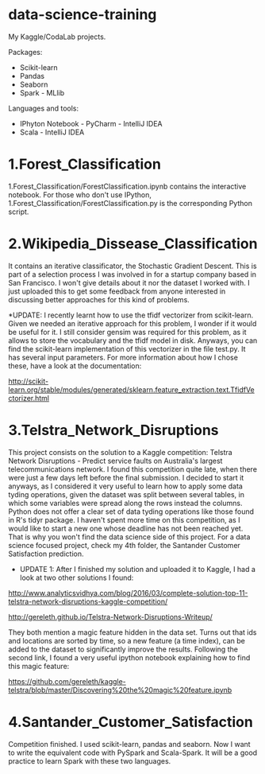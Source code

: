# data-science-training
My Kaggle/CodaLab projects.

Packages:
- Scikit-learn
- Pandas
- Seaborn
- Spark - MLlib

Languages and tools:
- IPhyton Notebook - PyCharm - IntelliJ IDEA
- Scala - IntelliJ IDEA



# 1.Forest_Classification
1.Forest_Classification/ForestClassification.ipynb contains the interactive notebook. For those who don't use IPython, 1.Forest_Classification/ForestClassification.py is the corresponding Python script.



# 2.Wikipedia_Dissease_Classification
It contains an iterative classificator, the Stochastic Gradient Descent. This is part of a selection process I was involved in for a startup company based in San Francisco. I won't give details about it nor the dataset I worked with. I just uploaded this to get some feedback from anyone interested in discussing better approaches for this kind of problems.

*UPDATE: I recently learnt how to use the tfidf vectorizer from scikit-learn. Given we needed an iterative approach for this problem, I wonder if it would be useful for it. I still consider gensim was required for this problem, as it allows to store the vocabulary and the tfidf model in disk. Anyways, you can find the scikit-learn implementation of this vectorizer in the file test.py. It has several input parameters. For more information about how I chose these, have a look at the documentation:

http://scikit-learn.org/stable/modules/generated/sklearn.feature_extraction.text.TfidfVectorizer.html



# 3.Telstra_Network_Disruptions
This project consists on the solution to a Kaggle competition: Telstra Network Disruptions - Predict service faults on Australia's largest telecommunications network. I found this competition quite late, when there were just a few days left before the final submission. I decided to start it anyways, as I considered it very useful to learn how to apply some data tyding operations, given the dataset was split between several tables, in which some variables were spread along the rows instead the columns. Python does not offer a clear set of data tyding operations like those found in R's tidyr package. I haven't spent more time on this competition, as I would like to start a new one whose deadline has not been reached yet. That is why you won't find the data science side of this project. For a data science focused project, check my 4th folder, the Santander Customer Satisfaction prediction.

* UPDATE 1: After I finished my solution and uploaded it to Kaggle, I had a look at two other solutions I found:

http://www.analyticsvidhya.com/blog/2016/03/complete-solution-top-11-telstra-network-disruptions-kaggle-competition/

http://gereleth.github.io/Telstra-Network-Disruptions-Writeup/

They both mention a magic feature hidden in the data set. Turns out that ids and locations are sorted by time, so a new feature (a time index), can be added to the dataset to significantly improve the results. Following the second link, I found a very useful ipython notebook explaining how to find this magic feature:

https://github.com/gereleth/kaggle-telstra/blob/master/Discovering%20the%20magic%20feature.ipynb



# 4.Santander_Customer_Satisfaction

Competition finished. I used scikit-learn, pandas and seaborn.
Now I want to write the equivalent code with PySpark and Scala-Spark. It will be a good practice to learn Spark
with these two languages.